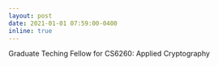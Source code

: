 ```yaml
---
layout: post
date: 2021-01-01 07:59:00-0400
inline: true
---
```


Graduate Teching Fellow for CS6260: Applied Cryptography
